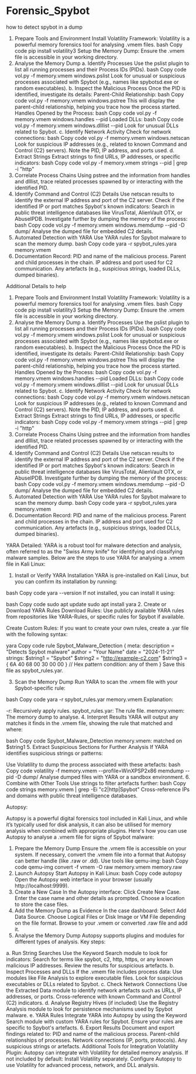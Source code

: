 # Forensic_Spybot
how to detect spybot in a dump


1. Prepare Tools and Environment
Install Volatility Framework: Volatility is a powerful memory forensics tool for analysing .vmem files.
  bash
  Copy code
  pip install volatility3
Setup the Memory Dump: Ensure the .vmem file is accessible in your working directory.
2. Analyse the Memory Dump
a. Identify Processes
Use the pslist plugin to list all running processes and their Process IDs (PIDs).
  bash
  Copy code
  vol.py -f memory.vmem windows.pslist
Look for unusual or suspicious processes associated with Spybot (e.g., names like spybotsd.exe or random executables).
b. Inspect the Malicious Process
Once the PID is identified, investigate its details:
Parent-Child Relationship:
  bash
  Copy code
  vol.py -f memory.vmem windows.pstree
This will display the parent-child relationship, helping you trace how the process started.
Handles Opened by the Process:
  bash
  Copy code
  vol.py -f memory.vmem windows.handles --pid <PID>
Loaded DLLs:
  bash
  Copy code
  vol.py -f memory.vmem windows.dlllist --pid <PID>
Look for unusual DLLs related to Spybot.
c. Identify Network Activity
Check for network connections:
  bash
  Copy code
  vol.py -f memory.vmem windows.netscan
Look for suspicious IP addresses (e.g., related to known Command and Control (C2) servers).
Note the PID, IP address, and ports used.
d. Extract Strings
Extract strings to find URLs, IP addresses, or specific indicators:
  bash
  Copy code
  vol.py -f memory.vmem strings --pid <PID> | grep -i "http"
3. Correlate Process Chains
Using pstree and the information from handles and dlllist, trace related processes spawned by or interacting with the identified PID.
4. Identify Command and Control (C2) Details
Use netscan results to identify the external IP address and port of the C2 server.
Check if the identified IP or port matches Spybot's known indicators:
Search in public threat intelligence databases like VirusTotal, AlienVault OTX, or AbuseIPDB.
Investigate further by dumping the memory of the process:
  bash
  Copy code
  vol.py -f memory.vmem windows.memdump --pid <PID> -D dump/
Analyse the dumped file for embedded C2 details.
5. Automated Detection with YARA
Use YARA rules for Spybot malware to scan the memory dump.
bash
Copy code
  yara -r spybot_rules.yara memory.vmem
6. Documentation
Record:
PID and name of the malicious process.
Parent and child processes in the chain.
IP address and port used for C2 communication.
Any artefacts (e.g., suspicious strings, loaded DLLs, dumped binaries).


Additional Details to help

1. Prepare Tools and Environment
Install Volatility Framework: Volatility is a powerful memory forensics tool for analysing .vmem files.
bash
Copy code
pip install volatility3
Setup the Memory Dump: Ensure the .vmem file is accessible in your working directory.
2. Analyse the Memory Dump
a. Identify Processes
Use the pslist plugin to list all running processes and their Process IDs (PIDs).
bash
Copy code
vol.py -f memory.vmem windows.pslist
Look for unusual or suspicious processes associated with Spybot (e.g., names like spybotsd.exe or random executables).
b. Inspect the Malicious Process
Once the PID is identified, investigate its details:
Parent-Child Relationship:
bash
Copy code
vol.py -f memory.vmem windows.pstree
This will display the parent-child relationship, helping you trace how the process started.
Handles Opened by the Process:
bash
Copy code
vol.py -f memory.vmem windows.handles --pid <PID>
Loaded DLLs:
bash
Copy code
vol.py -f memory.vmem windows.dlllist --pid <PID>
Look for unusual DLLs related to Spybot.
c. Identify Network Activity
Check for network connections:
bash
Copy code
vol.py -f memory.vmem windows.netscan
Look for suspicious IP addresses (e.g., related to known Command and Control (C2) servers).
Note the PID, IP address, and ports used.
d. Extract Strings
Extract strings to find URLs, IP addresses, or specific indicators:
bash
Copy code
vol.py -f memory.vmem strings --pid <PID> | grep -i "http"
3. Correlate Process Chains
Using pstree and the information from handles and dlllist, trace related processes spawned by or interacting with the identified PID.
4. Identify Command and Control (C2) Details
Use netscan results to identify the external IP address and port of the C2 server.
Check if the identified IP or port matches Spybot's known indicators:
Search in public threat intelligence databases like VirusTotal, AlienVault OTX, or AbuseIPDB.
Investigate further by dumping the memory of the process:
bash
Copy code
vol.py -f memory.vmem windows.memdump --pid <PID> -D dump/
Analyse the dumped file for embedded C2 details.
5. Automated Detection with YARA
Use YARA rules for Spybot malware to scan the memory dump.
bash
Copy code
yara -r spybot_rules.yara memory.vmem
6. Documentation
Record:
PID and name of the malicious process.
Parent and child processes in the chain.
IP address and port used for C2 communication.
Any artefacts (e.g., suspicious strings, loaded DLLs, dumped binaries).

YARA Detailed:
YARA is a robust tool for malware detection and analysis, often referred to as the "Swiss Army knife" for identifying and classifying malware samples. Below are the steps to use YARA for analysing a .vmem file in Kali Linux:

1. Install or Verify YARA Installation
YARA is pre-installed on Kali Linux, but you can confirm its installation by running:

bash
Copy code
yara --version
If not installed, you can install it using:

bash
Copy code
sudo apt update
sudo apt install yara
2. Create or Download YARA Rules
Download Rules: Use publicly available YARA rules from repositories like YARA-Rules, or specific rules for Spybot if available.

Create Custom Rules: If you want to create your own rules, create a .yar file with the following syntax:

yara
Copy code
rule Spybot_Malware_Detection {
    meta:
        description = "Detects Spybot malware"
        author = "Your Name"
        date = "2024-11-21"
    strings:
        $string1 = "Spybot"
        $string2 = "http://example-c2.com"
        $string3 = { 6A 40 68 00 30 00 00 }  // Hex pattern
    condition:
        any of them
}
Save this file as spybot_rules.yar.

3. Scan the Memory Dump
Run YARA to scan the .vmem file with your Spybot-specific rule:

bash
Copy code
yara -r spybot_rules.yar memory.vmem
Explanation:

-r: Recursively apply rules.
spybot_rules.yar: The rule file.
memory.vmem: The memory dump to analyse.
4. Interpret Results
YARA will output any matches it finds in the .vmem file, showing the rule that matched and where:

bash
Copy code
Spybot_Malware_Detection memory.vmem: matched on $string1
5. Extract Suspicious Sections for Further Analysis
If YARA identifies suspicious strings or patterns:

Use Volatility to dump the process associated with these artefacts:
bash
Copy code
volatility -f memory.vmem --profile=WinXPSP2x86 memdump --pid <PID> -D dump/
Analyse dumped files with YARA or a sandbox environment.
6. Combine with Other Tools
Use strings to filter artefacts further:
bash
Copy code
strings memory.vmem | grep -Ei "c2|http|Spybot"
Cross-reference IPs and domains with public threat intelligence databases.

Autopsy:

Autopsy is a powerful digital forensics tool included in Kali Linux, and while it’s typically used for disk analysis, it can also be utilised for memory analysis when combined with appropriate plugins. Here's how you can use Autopsy to analyse a .vmem file for signs of Spybot malware:

1. Prepare the Memory Dump
Ensure the .vmem file is accessible on your system.
If necessary, convert the .vmem file into a format that Autopsy can better handle (like .raw or .dd). Use tools like qemu-img:
bash
Copy code
qemu-img convert -f vmem -O raw memory.vmem memory.raw
2. Launch Autopsy
Start Autopsy in Kali Linux:
bash
Copy code
autopsy
Open the Autopsy web interface in your browser (usually http://localhost:9999).
3. Create a New Case
In the Autopsy interface:
Click Create New Case.
Enter the case name and other details as prompted.
Choose a location to store the case files.
4. Add the Memory Dump as Evidence
In the case dashboard:
Select Add Data Source.
Choose Logical Files or Disk Image or VM File depending on the file format.
Browse to your .vmem or converted .raw file and add it.
5. Analyse the Memory Dump
Autopsy supports plugins and modules for different types of analysis. Key steps:

a. Run String Searches
Use the Keyword Search module to look for indicators:
Search for terms like spybot, c2, http, https, or any known malicious IP addresses.
Review the results for suspicious artefacts.
b. Inspect Processes and DLLs
If the .vmem file includes process data:
Use modules like File Analysis to explore executable files.
Look for suspicious executables or DLLs related to Spybot.
c. Check Network Connections
Use the Extracted Data module to identify network artefacts such as URLs, IP addresses, or ports.
Cross-reference with known Command and Control (C2) indicators.
d. Analyse Registry Hives (if included)
Use the Registry Analysis module to look for persistence mechanisms used by Spybot malware.
e. YARA Rules
Integrate YARA into Autopsy by using the Keyword Search module with custom YARA rules for Spybot. Ensure your rules are specific to Spybot's artefacts.
6. Export Results
Document and export findings related to:
PID and name of the malicious process.
Parent-child relationships of processes.
Network connections (IP, ports, protocols).
Any suspicious strings or artefacts.
Additional Tools for Integration
Volatility Plugin: Autopsy can integrate with Volatility for detailed memory analysis. If not included by default:
Install Volatility separately.
Configure Autopsy to use Volatility for advanced process, network, and DLL analysis.
